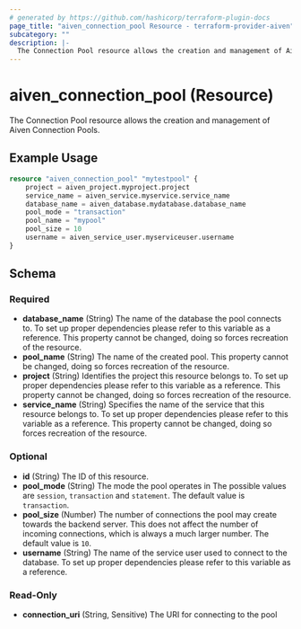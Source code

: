 ```yaml
---
# generated by https://github.com/hashicorp/terraform-plugin-docs
page_title: "aiven_connection_pool Resource - terraform-provider-aiven"
subcategory: ""
description: |-
  The Connection Pool resource allows the creation and management of Aiven Connection Pools.
---
```


# aiven_connection_pool (Resource)

The Connection Pool resource allows the creation and management of Aiven Connection Pools.

## Example Usage

```terraform
resource "aiven_connection_pool" "mytestpool" {
    project = aiven_project.myproject.project
    service_name = aiven_service.myservice.service_name
    database_name = aiven_database.mydatabase.database_name
    pool_mode = "transaction"
    pool_name = "mypool"
    pool_size = 10
    username = aiven_service_user.myserviceuser.username
}
```

<!-- schema generated by tfplugindocs -->
## Schema

### Required

- **database_name** (String) The name of the database the pool connects to. To set up proper dependencies please refer to this variable as a reference. This property cannot be changed, doing so forces recreation of the resource.
- **pool_name** (String) The name of the created pool. This property cannot be changed, doing so forces recreation of the resource.
- **project** (String) Identifies the project this resource belongs to. To set up proper dependencies please refer to this variable as a reference. This property cannot be changed, doing so forces recreation of the resource.
- **service_name** (String) Specifies the name of the service that this resource belongs to. To set up proper dependencies please refer to this variable as a reference. This property cannot be changed, doing so forces recreation of the resource.

### Optional

- **id** (String) The ID of this resource.
- **pool_mode** (String) The mode the pool operates in The possible values are `session`, `transaction` and `statement`. The default value is `transaction`.
- **pool_size** (Number) The number of connections the pool may create towards the backend server. This does not affect the number of incoming connections, which is always a much larger number. The default value is `10`.
- **username** (String) The name of the service user used to connect to the database. To set up proper dependencies please refer to this variable as a reference.

### Read-Only

- **connection_uri** (String, Sensitive) The URI for connecting to the pool


